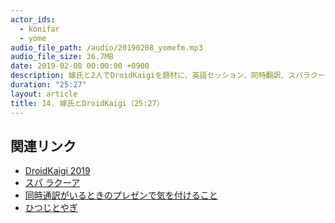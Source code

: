 ```yaml
---
actor_ids:
  - konifar
  - yome
audio_file_path: /audio/20190208_yomefm.mp3
audio_file_size: 36.7MB
date: 2019-02-08 00:00:00 +0900
description: 嫁氏と2人でDroidKaigiを題材に、英語セッション、同時翻訳、スパラクーア、スタッフ、CFPなどについて話しました。
duration: "25:27"
layout: article
title: 14. 嫁氏とDroidKaigi（25:27）
---
```


## 関連リンク

- [DroidKaigi 2019](https://droidkaigi.jp/2019/)
- [スパ ラクーア](https://www.laqua.jp/spa/)
- [同時通訳がいるときのプレゼンで気を付けること](https://ohbarye.hatenablog.jp/entry/2019/01/13/presentation-with-interpreter)
- [ひつじとやぎ](https://twitter.com/konifar/status/700955545373544448)
